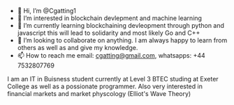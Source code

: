 - 👋 Hi, I’m @Cgatting1
- 👀 I’m interested in blockchain devlepment and machine learning
- 🌱 I’m currently learning blockchaining devleopment through python and javascript this will lead to solidarity and most likely Go and C++
- 💞️ I’m looking to collaborate on anything. I am always happy to learn from others as well as and give my knowledge.
- 📫 How to reach me email: cgatting@gmail.com, whatsapps: +44 7532807769

I am an IT in Buisness student currently at Level 3 BTEC studing at Exeter College as well as a possionate programmer. Also very interested in financial markets and market physcology (Elliot's Wave Theory)

<!---
Cgatting1/Cgatting1 is a ✨ special ✨ repository because its `README.md` (this file) appears on your GitHub profile.
You can click the Preview link to take a look at your changes.
--->
